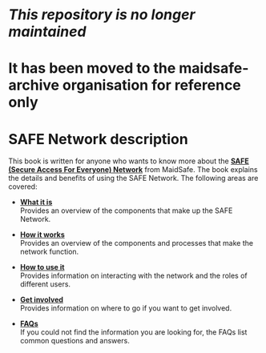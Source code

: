 # ***This repository is no longer maintained***
# It has been moved to the maidsafe-archive organisation for reference only
#
#
#
#
# SAFE Network description

This book is written for anyone who wants to know more about the [**SAFE (Secure Access For Everyone) Network**](https://projectsafe.community) from MaidSafe. The book explains the details and benefits of using the SAFE Network. The following areas are covered:

* [**What it is**](http://systemdocs.maidsafe.net/content/en/what_it_is/README.html)<br />
Provides an overview of the components that make up the SAFE Network.

* [**How it works**](http://systemdocs.maidsafe.net/content/en/how_it_works/README.html)<br />
Provides an overview of the components and processes that make the network function.

* [**How to use it**](http://systemdocs.maidsafe.net/content/en/how_to_use_it/README.html)<br />
Provides information on interacting with the network and the roles of different users.

* [**Get involved**](http://systemdocs.maidsafe.net/content/en/get_involved/README.html)<br />
Provides information on where to go if you want to get involved.

* [**FAQs**](http://systemdocs.maidsafe.net/content/en/faqs/README.html)<br />
If you could not find the information you are looking for, the FAQs list common questions and answers.

